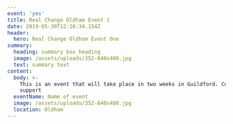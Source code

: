 ```yaml
---
event: 'yes'
title: Real Change Oldham Event 1
date: 2019-05-30T12:28:34.154Z
header:
  hero: Real Change Oldham Event One
summary:
  heading: summary box heading
  image: /assets/uploads/352-640x480.jpg
  text: summary text
content:
  body: >-
    This is an event that will take place in two weeks in Guildford. Come and
    support
  eventName: Name of event
  image: /assets/uploads/352-640x480.jpg
  location: Oldham
---
```

